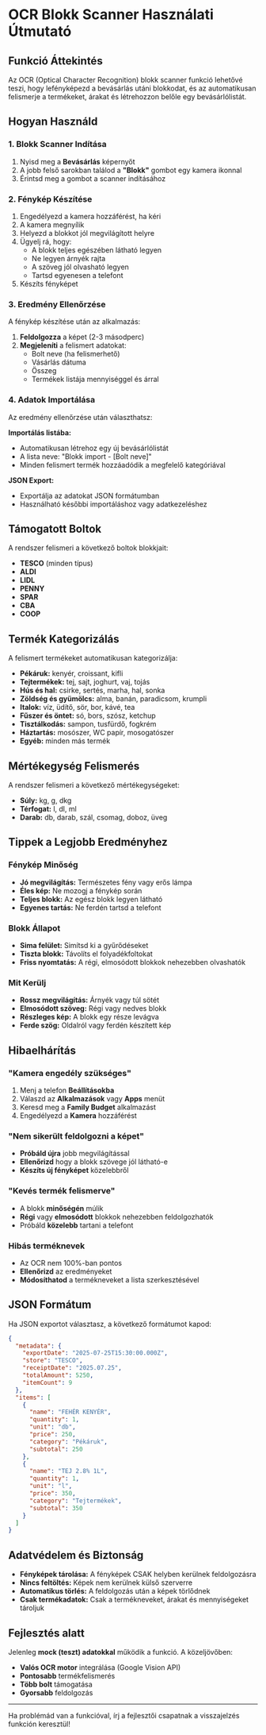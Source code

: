 # OCR Blokk Scanner Használati Útmutató

## Funkció Áttekintés

Az OCR (Optical Character Recognition) blokk scanner funkció lehetővé teszi, hogy lefényképezd a bevásárlás utáni blokkodat, és az automatikusan felismerje a termékeket, árakat és létrehozzon belőle egy bevásárlólistát.

## Hogyan Használd

### 1. Blokk Scanner Indítása

1. Nyisd meg a **Bevásárlás** képernyőt
2. A jobb felső sarokban találod a **"Blokk"** gombot egy kamera ikonnal
3. Érintsd meg a gombot a scanner indításához

### 2. Fénykép Készítése

1. Engedélyezd a kamera hozzáférést, ha kéri
2. A kamera megnyílik
3. Helyezd a blokkot jól megvilágított helyre
4. Ügyelj rá, hogy:
   - A blokk teljes egészében látható legyen
   - Ne legyen árnyék rajta
   - A szöveg jól olvasható legyen
   - Tartsd egyenesen a telefont
5. Készíts fényképet

### 3. Eredmény Ellenőrzése

A fénykép készítése után az alkalmazás:
1. **Feldolgozza** a képet (2-3 másodperc)
2. **Megjeleníti** a felismert adatokat:
   - Bolt neve (ha felismerhető)
   - Vásárlás dátuma
   - Összeg
   - Termékek listája mennyiséggel és árral

### 4. Adatok Importálása

Az eredmény ellenőrzése után választhatsz:

**Importálás listába:**
- Automatikusan létrehoz egy új bevásárlólistát
- A lista neve: "Blokk import - [Bolt neve]"
- Minden felismert termék hozzáadódik a megfelelő kategóriával

**JSON Export:**
- Exportálja az adatokat JSON formátumban
- Használható későbbi importáláshoz vagy adatkezeléshez

## Támogatott Boltok

A rendszer felismeri a következő boltok blokkjait:
- **TESCO** (minden típus)
- **ALDI**
- **LIDL** 
- **PENNY**
- **SPAR**
- **CBA**
- **COOP**

## Termék Kategorizálás

A felismert termékeket automatikusan kategorizálja:

- **Pékáruk:** kenyér, croissant, kifli
- **Tejtermékek:** tej, sajt, joghurt, vaj, tojás
- **Hús és hal:** csirke, sertés, marha, hal, sonka
- **Zöldség és gyümölcs:** alma, banán, paradicsom, krumpli
- **Italok:** víz, üdítő, sör, bor, kávé, tea
- **Fűszer és öntet:** só, bors, szósz, ketchup
- **Tisztálkodás:** sampon, tusfürdő, fogkrém
- **Háztartás:** mosószer, WC papír, mosogatószer
- **Egyéb:** minden más termék

## Mértékegység Felismerés

A rendszer felismeri a következő mértékegységeket:
- **Súly:** kg, g, dkg
- **Térfogat:** l, dl, ml
- **Darab:** db, darab, szál, csomag, doboz, üveg

## Tippek a Legjobb Eredményhez

### Fénykép Minőség
- **Jó megvilágítás:** Természetes fény vagy erős lámpa
- **Éles kép:** Ne mozogj a fénykép során
- **Teljes blokk:** Az egész blokk legyen látható
- **Egyenes tartás:** Ne ferdén tartsd a telefont

### Blokk Állapot
- **Sima felület:** Simítsd ki a gyűrődéseket
- **Tiszta blokk:** Távolíts el folyadékfoltokat
- **Friss nyomtatás:** A régi, elmosódott blokkok nehezebben olvashatók

### Mit Kerülj
- **Rossz megvilágítás:** Árnyék vagy túl sötét
- **Elmosódott szöveg:** Régi vagy nedves blokk
- **Részleges kép:** A blokk egy része levágva
- **Ferde szög:** Oldalról vagy ferdén készített kép

## Hibaelhárítás

### "Kamera engedély szükséges"
1. Menj a telefon **Beállításokba**
2. Válaszd az **Alkalmazások** vagy **Apps** menüt
3. Keresd meg a **Family Budget** alkalmazást
4. Engedélyezd a **Kamera** hozzáférést

### "Nem sikerült feldolgozni a képet"
- **Próbáld újra** jobb megvilágítással
- **Ellenőrizd** hogy a blokk szövege jól látható-e
- **Készíts új fényképet** közelebbről

### "Kevés termék felismerve"
- A blokk **minőségén** múlik
- **Régi** vagy **elmosódott** blokkok nehezebben feldolgozhatók
- Próbáld **közelebb** tartani a telefont

### Hibás terméknevek
- Az OCR nem 100%-ban pontos
- **Ellenőrizd** az eredményeket
- **Módosíthatod** a termékneveket a lista szerkesztésével

## JSON Formátum

Ha JSON exportot választasz, a következő formátumot kapod:

```json
{
  "metadata": {
    "exportDate": "2025-07-25T15:30:00.000Z",
    "store": "TESCO",
    "receiptDate": "2025.07.25",
    "totalAmount": 5250,
    "itemCount": 9
  },
  "items": [
    {
      "name": "FEHÉR KENYÉR",
      "quantity": 1,
      "unit": "db",
      "price": 250,
      "category": "Pékáruk",
      "subtotal": 250
    },
    {
      "name": "TEJ 2.8% 1L",
      "quantity": 1,
      "unit": "l",
      "price": 350,
      "category": "Tejtermékek", 
      "subtotal": 350
    }
  ]
}
```

## Adatvédelem és Biztonság

- **Fényképek tárolása:** A fényképek CSAK helyben kerülnek feldolgozásra
- **Nincs feltöltés:** Képek nem kerülnek külső szerverre
- **Automatikus törlés:** A feldolgozás után a képek törlődnek
- **Csak termékadatok:** Csak a termékneveket, árakat és mennyiségeket tároljuk

## Fejlesztés alatt

Jelenleg **mock (teszt) adatokkal** működik a funkció. A közeljövőben:
- **Valós OCR motor** integrálása (Google Vision API)
- **Pontosabb** termékfelismerés
- **Több bolt** támogatása
- **Gyorsabb** feldolgozás

---

Ha problémád van a funkcióval, írj a fejlesztői csapatnak a visszajelzés funkción keresztül!
